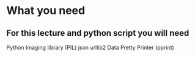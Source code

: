 What you need
===========
For this lecture and python script you will need
-----------------
Python Imaging library (PIL)
json
urllib2
Data Pretty Printer (pprint)
